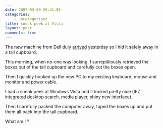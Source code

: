 ```yaml
---
date: 2007-03-09 20:41:05
categories:
    - uncategorised
title: sneak peek at Vista
layout: post
comments: true
---
```

The new machine from Dell duly
[arrived](http://www.nbrightside.com/blog/2007/03/07/rapid-fire-service-from-dell/)
yesterday so I hid it safely away in a tall cupboard.

This morning, when no-one was looking, I surreptitiously retrieved the
boxes out of the tall cupboard and carefully cut the boxes open.

Then I quickly hooked up the new PC to my existing keyboard, mouse and
monitor and power cable.

I had a sneak peek at Windows Vista and it looked pretty nice (IE7,
integrated desktop search, media player, shiny new interface).

Then I carefully packed the computer away, taped the boxes up and put
them all back into the tall cupboard.

What am I ?
